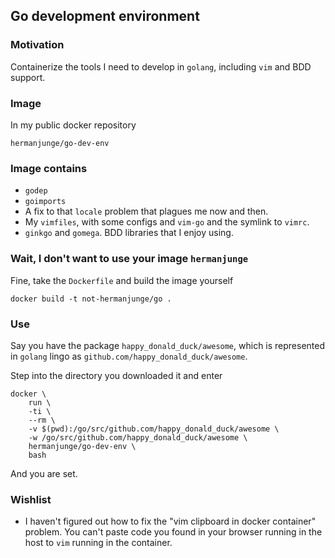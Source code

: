 ## Go development environment

### Motivation

Containerize the tools I need to develop in `golang`, including `vim` and BDD support.

### Image

In my public docker repository

    hermanjunge/go-dev-env

### Image contains

* `godep`
* `goimports`
* A fix to that `locale` problem that plagues me now and then.
* My `vimfiles`, with some configs and `vim-go` and the symlink to `vimrc`.
* `ginkgo` and `gomega`. BDD libraries that I enjoy using.

### Wait, I don't want to use your image `hermanjunge`

Fine, take the `Dockerfile` and build the image yourself

    docker build -t not-hermanjunge/go .

### Use

Say you have the package `happy_donald_duck/awesome`, which is represented in `golang` lingo as `github.com/happy_donald_duck/awesome`.

Step into the directory you downloaded it and enter

    docker \
        run \
        -ti \
        --rm \
        -v $(pwd):/go/src/github.com/happy_donald_duck/awesome \
        -w /go/src/github.com/happy_donald_duck/awesome \
        hermanjunge/go-dev-env \
        bash

And you are set.

### Wishlist

* I haven't figured out how to fix the "vim clipboard in docker container" problem. You can't paste code you found in your browser running in the host to `vim` running in the container.

